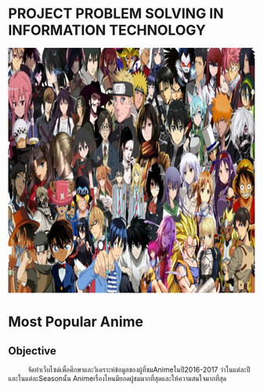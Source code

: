 <h1>PROJECT PROBLEM SOLVING IN INFORMATION TECHNOLOGY</h1>
<a href=""><img src="image/anime.jpg" width="1000px"  height="500"></a><br>
<h1>Most Popular Anime</h1>
<h2>Objective</h2>
&nbsp;&nbsp;&nbsp;&nbsp;&nbsp;&nbsp;&nbsp;&nbsp;&nbsp;&nbsp;จัดทำเว็บไซด์เพื่อศึกษาและวิเคราะห์ข้อมูลของผู้ที่ชมAnimeในปี2016-2017 ว่าในแต่ละปีและในแต่ละSeasonนั้น
Animeเรื่องไหนมียอดผู้ชมมากที่สุดและให้ความสนใจมากที่สุด
